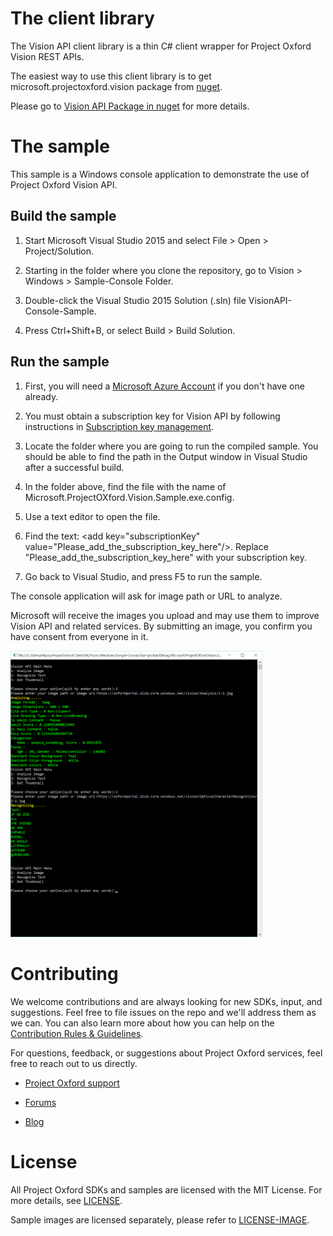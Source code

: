 The client library
==================

The Vision API client library is a thin C\# client wrapper for Project Oxford Vision
REST APIs.  

The easiest way to use this client library is to get microsoft.projectoxford.vision package from [nuget](<http://nuget.org>).

Please go to [Vision API Package in nuget](https://www.nuget.org/packages/Microsoft.ProjectOxford.Vision/) for more details.

The sample
==========

This sample is a Windows console application to demonstrate the use of Project
Oxford Vision API.

Build the sample
----------------

1.  Start Microsoft Visual Studio 2015 and select File \> Open \>
    Project/Solution.

2.  Starting in the folder where you clone the repository, go to Vision \> Windows
    \> Sample-Console Folder.

3.  Double-click the Visual Studio 2015 Solution (.sln) file
    VisionAPI-Console-Sample.

4.  Press Ctrl+Shift+B, or select Build \> Build Solution.

Run the sample
--------------

1. First, you will
need a [Microsoft Azure Account](<http://www.azure.com>) if you don't have one already.

2. You must obtain a subscription key for Vision API by following instructions in [Subscription
key management](<http://www.projectoxford.ai/doc/general/subscription-key-mgmt>).

3. Locate the folder where you are going to run the compiled sample. You should be able to find the path in the Output window in Visual Studio after a successful build.

4. In the folder above, find the file with the name of Microsoft.ProjectOXford.Vision.Sample.exe.config.

5. Use a text editor to open the file.

6. Find the text: \<add key="subscriptionKey" value="Please\_add\_the\_subscription\_key\_here"/\>.
Replace "Please\_add\_the\_subscription\_key\_here" with your subscription key.

7. Go back to Visual Studio, and press F5 to run the sample.

The console application will ask for image path or URL to analyze.

Microsoft will receive the images you upload and may use them to improve Vision
API and related services. By submitting an image, you confirm you have consent
from everyone in it.

<img src="SampleScreenshots/SampleRunning1.png" width="80%"/>

Contributing
============
We welcome contributions and are always looking for new SDKs, input, and
suggestions. Feel free to file issues on the repo and we'll address them as we can. You can also learn more about how you can help on the [Contribution
Rules & Guidelines](</CONTRIBUTING.md>).

For questions, feedback, or suggestions about Project Oxford services, feel free to reach out to us directly.

-   [Project Oxford support](<mailto:oxfordSup@microsoft.com?subject=Project%20Oxford%20Support>)

-   [Forums](<https://social.msdn.microsoft.com/forums/azure/en-US/home?forum=mlapi>)

-   [Blog](<https://blogs.technet.com/b/machinelearning/archive/tags/project+oxford/default.aspx>)

License
=======

All Project Oxford SDKs and samples are licensed with the MIT License. For more details, see
[LICENSE](</LICENSE.md>).

Sample images are licensed separately, please refer to [LICENSE-IMAGE](</LICENSE-IMAGE.md>).
